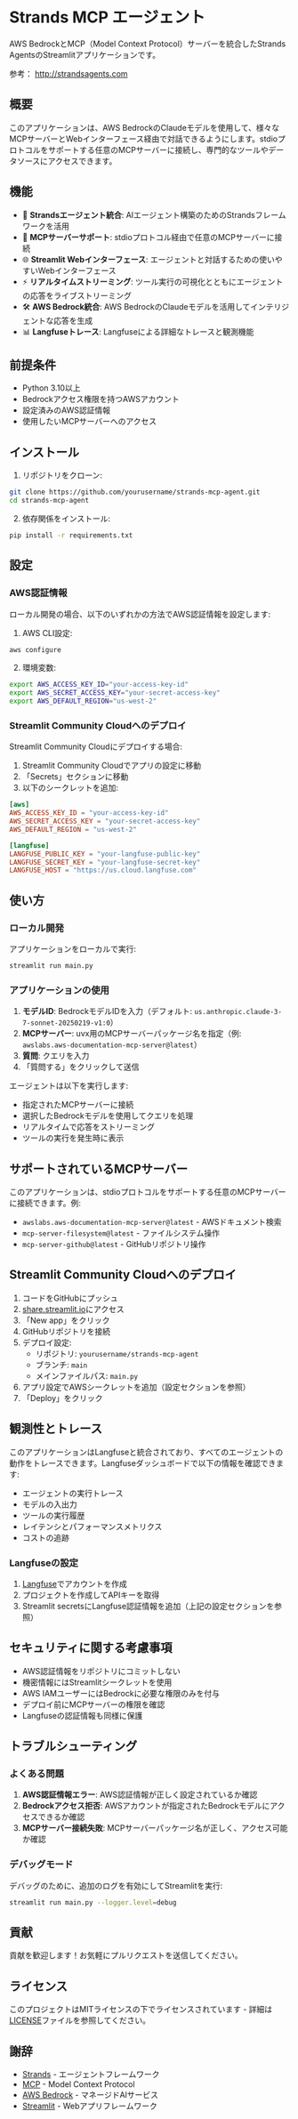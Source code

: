 # Strands MCP エージェント

AWS BedrockとMCP（Model Context Protocol）サーバーを統合したStrands AgentsのStreamlitアプリケーションです。

参考： http://strandsagents.com

## 概要

このアプリケーションは、AWS BedrockのClaudeモデルを使用して、様々なMCPサーバーとWebインターフェース経由で対話できるようにします。stdioプロトコルをサポートする任意のMCPサーバーに接続し、専門的なツールやデータソースにアクセスできます。

## 機能

- 🤖 **Strandsエージェント統合**: AIエージェント構築のためのStrandsフレームワークを活用
- 🔌 **MCPサーバーサポート**: stdioプロトコル経由で任意のMCPサーバーに接続
- 🌐 **Streamlit Webインターフェース**: エージェントと対話するための使いやすいWebインターフェース
- ⚡ **リアルタイムストリーミング**: ツール実行の可視化とともにエージェントの応答をライブストリーミング
- 🛠️ **AWS Bedrock統合**: AWS BedrockのClaudeモデルを活用してインテリジェントな応答を生成
- 📊 **Langfuseトレース**: Langfuseによる詳細なトレースと観測機能

## 前提条件

- Python 3.10以上
- Bedrockアクセス権限を持つAWSアカウント
- 設定済みのAWS認証情報
- 使用したいMCPサーバーへのアクセス

## インストール

1. リポジトリをクローン:
```bash
git clone https://github.com/yourusername/strands-mcp-agent.git
cd strands-mcp-agent
```

2. 依存関係をインストール:
```bash
pip install -r requirements.txt
```

## 設定

### AWS認証情報

ローカル開発の場合、以下のいずれかの方法でAWS認証情報を設定します:

1. AWS CLI設定:
```bash
aws configure
```

2. 環境変数:
```bash
export AWS_ACCESS_KEY_ID="your-access-key-id"
export AWS_SECRET_ACCESS_KEY="your-secret-access-key"
export AWS_DEFAULT_REGION="us-west-2"
```

### Streamlit Community Cloudへのデプロイ

Streamlit Community Cloudにデプロイする場合:

1. Streamlit Community Cloudでアプリの設定に移動
2. 「Secrets」セクションに移動
3. 以下のシークレットを追加:
```toml
[aws]
AWS_ACCESS_KEY_ID = "your-access-key-id"
AWS_SECRET_ACCESS_KEY = "your-secret-access-key"
AWS_DEFAULT_REGION = "us-west-2"

[langfuse]
LANGFUSE_PUBLIC_KEY = "your-langfuse-public-key"
LANGFUSE_SECRET_KEY = "your-langfuse-secret-key"
LANGFUSE_HOST = "https://us.cloud.langfuse.com"
```

## 使い方

### ローカル開発

アプリケーションをローカルで実行:
```bash
streamlit run main.py
```

### アプリケーションの使用

1. **モデルID**: BedrockモデルIDを入力（デフォルト: `us.anthropic.claude-3-7-sonnet-20250219-v1:0`）
2. **MCPサーバー**: uvx用のMCPサーバーパッケージ名を指定（例: `awslabs.aws-documentation-mcp-server@latest`）
3. **質問**: クエリを入力
4. 「質問する」をクリックして送信

エージェントは以下を実行します:
- 指定されたMCPサーバーに接続
- 選択したBedrockモデルを使用してクエリを処理
- リアルタイムで応答をストリーミング
- ツールの実行を発生時に表示

## サポートされているMCPサーバー

このアプリケーションは、stdioプロトコルをサポートする任意のMCPサーバーに接続できます。例:

- `awslabs.aws-documentation-mcp-server@latest` - AWSドキュメント検索
- `mcp-server-filesystem@latest` - ファイルシステム操作
- `mcp-server-github@latest` - GitHubリポジトリ操作

## Streamlit Community Cloudへのデプロイ

1. コードをGitHubにプッシュ
2. [share.streamlit.io](https://share.streamlit.io)にアクセス
3. 「New app」をクリック
4. GitHubリポジトリを接続
5. デプロイ設定:
   - リポジトリ: `yourusername/strands-mcp-agent`
   - ブランチ: `main`
   - メインファイルパス: `main.py`
6. アプリ設定でAWSシークレットを追加（設定セクションを参照）
7. 「Deploy」をクリック

## 観測性とトレース

このアプリケーションはLangfuseと統合されており、すべてのエージェントの動作をトレースできます。Langfuseダッシュボードで以下の情報を確認できます:

- エージェントの実行トレース
- モデルの入出力
- ツールの実行履歴
- レイテンシとパフォーマンスメトリクス
- コストの追跡

### Langfuseの設定

1. [Langfuse](https://langfuse.com)でアカウントを作成
2. プロジェクトを作成してAPIキーを取得
3. Streamlit secretsにLangfuse認証情報を追加（上記の設定セクションを参照）

## セキュリティに関する考慮事項

- AWS認証情報をリポジトリにコミットしない
- 機密情報にはStreamlitシークレットを使用
- AWS IAMユーザーにはBedrockに必要な権限のみを付与
- デプロイ前にMCPサーバーの権限を確認
- Langfuseの認証情報も同様に保護

## トラブルシューティング

### よくある問題

1. **AWS認証情報エラー**: AWS認証情報が正しく設定されているか確認
2. **Bedrockアクセス拒否**: AWSアカウントが指定されたBedrockモデルにアクセスできるか確認
3. **MCPサーバー接続失敗**: MCPサーバーパッケージ名が正しく、アクセス可能か確認

### デバッグモード

デバッグのために、追加のログを有効にしてStreamlitを実行:
```bash
streamlit run main.py --logger.level=debug
```

## 貢献

貢献を歓迎します！お気軽にプルリクエストを送信してください。

## ライセンス

このプロジェクトはMITライセンスの下でライセンスされています - 詳細は[LICENSE](LICENSE)ファイルを参照してください。

## 謝辞

- [Strands](https://github.com/yourusername/strands) - エージェントフレームワーク
- [MCP](https://modelcontextprotocol.io) - Model Context Protocol
- [AWS Bedrock](https://aws.amazon.com/bedrock/) - マネージドAIサービス
- [Streamlit](https://streamlit.io) - Webアプリフレームワーク